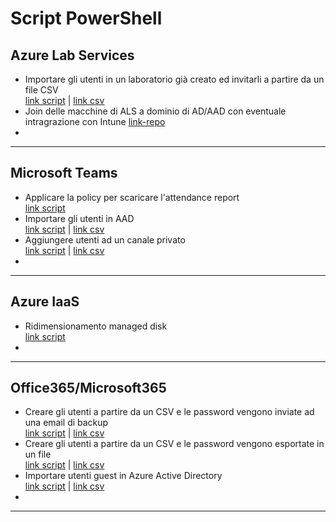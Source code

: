 # Script PowerShell

## Azure Lab Services
* Importare gli utenti in un laboratorio già creato ed invitarli a partire da un file CSV <br> [link script](https://github.com/AngelusGi/PowerShell/blob/master/Azure/Lab%20Services/AddStudents_SendInvitation.ps1) | [link csv](https://github.com/AngelusGi/PowerShell/blob/master/Azure/Lab%20Services/csv_test.CSV)
* Join delle macchine di ALS a dominio di AD/AAD con eventuale intragrazione con Intune [link-repo](https://github.com/AngelusGi/azure-devtestlab-activedirectoryjoin)
* 

---

## Microsoft Teams
* Applicare la policy per scaricare l'attendance report <br> [link script](https://github.com/AngelusGi/PowerShell/tree/master/Office365/Teams/Attendance%20Report)
* Importare gli utenti in AAD <br> [link script]() | [link csv](https://github.com/AngelusGi/PowerShell/blob/master/Azure/Lab%20Services/AddStudents_SendInvitation.ps1)
* Aggiungere utenti ad un canale privato <br> [link script](https://github.com/AngelusGi/PowerShell/blob/master/Office365/Teams/Add-ADD-Users-To-Private-Channels.ps1) | [link csv](https://github.com/AngelusGi/PowerShell/blob/master/Office365/Teams/Guest%20Users/Add-User-Team_CSV.ps1)
*

---

## Azure IaaS
* Ridimensionamento managed disk <br> [link script](https://github.com/AngelusGi/PowerShell/blob/master/Azure/VM/ResizeManagedDiskVM.ps1)
*

---

## Office365/Microsoft365
* Creare gli utenti a partire da un CSV e le password vengono inviate ad una email di backup <br> [link script](https://github.com/AngelusGi/PowerShell/blob/master/Office365/User%20Creation/CreateAndSendPassword.ps1) | [link csv]()
* Creare gli utenti a partire da un CSV e le password vengono esportate in un file <br> [link script](https://github.com/AngelusGi/PowerShell/tree/master/Office365/User%20Creation/Create%20users%20and%20export%20password) | [link csv](https://github.com/AngelusGi/PowerShell/blob/master/Office365/User%20Creation/Create%20users%20and%20export%20password/csv_test.CSV)
* Importare utenti guest in Azure Active Directory <br> [link script](https://github.com/AngelusGi/PowerShell/blob/master/Office365/User%20Creation/AddGuests_FromCSV.ps1) | [link csv]()
*

---
